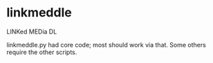 # linkmeddle
LINKed MEDia DL

linkmeddle.py had core code; most should work via that.  Some others require the other scripts.
